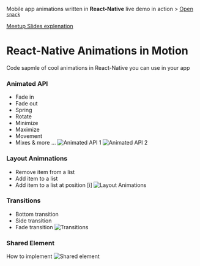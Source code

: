  Mobile app animations written in **React-Native** live demo in action > [Open `snack`](https://snack.expo.io/@innovaterz/motion)
 
[Meetup Slides explenation](https://docs.google.com/presentation/d/1Ne6xmzMd-qZ0JRObe5skSg9XQcF9wa-Fa03OZJTMDEI/edit?usp=sharing)
 
# React-Native Animations in Motion
Code sapmle of cool animations in React-Native you can use in your app


### Animated API
- Fade in
- Fade out
- Spring
- Rotate
- Minimize
- Maximize
- Movement
- Mixes & more ...
![Animated API 1](demo/animated_api_1.gif)
![Animated API 2](demo/animated_api_2.gif)

### Layout Animnations
- Remove item from a list
- Add item to a list
- Add item to a list at position [i]
![Layout Animations](demo/layout_animation.gif)

### Transitions
- Bottom transition
- Side transition
- Fade transition
![Transitions](demo/transitions.gif)

### Shared Element
How to implement 
![Shared element](demo/shared_element.gif)
